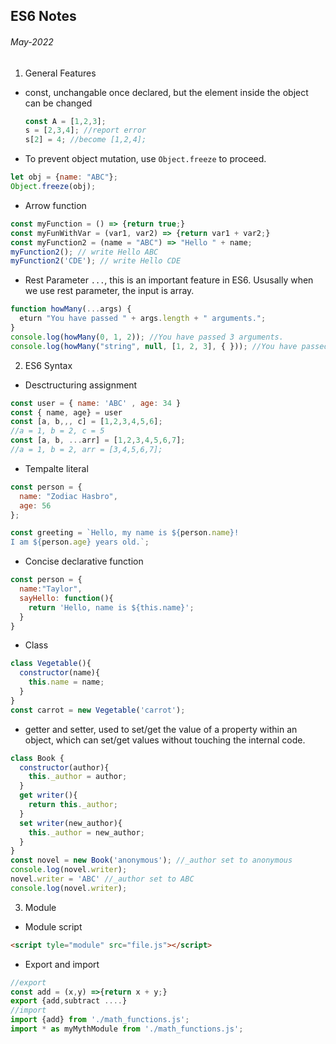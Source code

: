 ## ES6 Notes

###### May-2022

1. General Features

  * const, unchangable once declared, but the element inside the object can be changed

    ```javascript
    const A = [1,2,3];
    s = [2,3,4]; //report error
    s[2] = 4; //become [1,2,4];
    ```
  * To prevent object mutation, use `Object.freeze` to proceed.

  ```javascript
  let obj = {name: "ABC"};
  Object.freeze(obj);
  ```

  * Arrow function

  ```javascript
  const myFunction = () => {return true;}
  const myFunWithVar = (var1, var2) => {return var1 + var2;}
  const myFunction2 = (name = "ABC") => "Hello " + name;
  myFunction2(); // write Hello ABC
  myFunction2('CDE'); // write Hello CDE
  ```

  * Rest Parameter `...`, this is an important feature in ES6. Ususally when we use rest parameter, the input is array.

  ```javascript
  function howMany(...args) {
    eturn "You have passed " + args.length + " arguments.";
  }
  console.log(howMany(0, 1, 2)); //You have passed 3 arguments.
  console.log(howMany("string", null, [1, 2, 3], { })); //You have passed 4 arguments.
  ```
2. ES6 Syntax
  * Desctructuring assignment
  ```javascript
  const user = { name: 'ABC' , age: 34 }
  const { name, age} = user
  const [a, b,,, c] = [1,2,3,4,5,6];
  //a = 1, b = 2, c = 5
  const [a, b, ...arr] = [1,2,3,4,5,6,7];
  //a = 1, b = 2, arr = [3,4,5,6,7];
  ```
  * Tempalte literal
  ```javascript
  const person = {
    name: "Zodiac Hasbro",
    age: 56
  };

  const greeting = `Hello, my name is ${person.name}!
  I am ${person.age} years old.`;
  ```
  * Concise declarative function
  ```javascript
  const person = {
    name:"Taylor",
    sayHello: function(){
      return 'Hello, name is ${this.name}';
    }
  }
  ```
  * Class
  ```javascript
  class Vegetable(){
    constructor(name){
      this.name = name;
    }
  }
  const carrot = new Vegetable('carrot');
  ```
  * getter and setter, used to set/get the value of a property within an object, which can set/get values without touching the internal code.
  ```javascript
  class Book {
    constructor(author){
      this._author = author;
    }
    get writer(){
      return this._author;
    }
    set writer(new_author){
      this._author = new_author;
    }
  }
  const novel = new Book('anonymous'); //_author set to anonymous
  console.log(novel.writer);
  novel.writer = 'ABC' //_author set to ABC
  console.log(novel.writer);
  ```
3. Module
  * Module script
  ```HTML
  <script tyle="module" src="file.js"></script>
  ```
  * Export and import
  ```javascript
  //export
  const add = (x,y) =>{return x + y;}
  export {add,subtract ....}
  //import
  import {add} from './math_functions.js';
  import * as myMythModule from './math_functions.js';
  ```

